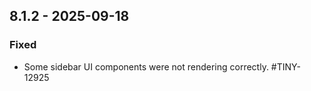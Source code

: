 ## 8.1.2 - 2025-09-18

### Fixed
- Some sidebar UI components were not rendering correctly. #TINY-12925
